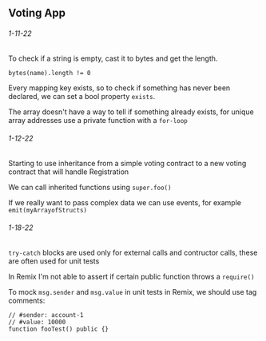 ## Voting App

###### 1-11-22
To check if a string is empty, cast it to bytes and get the length.


``` solidity
bytes(name).length != 0
```


Every mapping key exists, so to check if something has never been declared, we can set a bool property `exists`.

The array doesn't have a way to tell if something already exists, for unique array addresses use a private function with a `for-loop`


###### 1-12-22
Starting to use inheritance from a simple voting contract to a new voting contract that will handle Registration

We can call inherited functions using `super.foo()` 

If we really want to pass complex data we can use events, for example `emit(myArrayofStructs)`

###### 1-18-22

`try-catch` blocks are used only for external calls and contructor calls, these are often used for unit tests

In Remix I'm not able to assert if certain public function throws a `require()` 

To mock `msg.sender` and `msg.value` in unit tests in Remix, we should use tag comments:
``` solidity
// #sender: account-1
// #value: 10000
function fooTest() public {}
```






